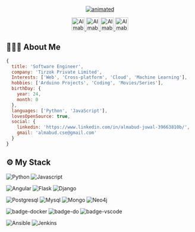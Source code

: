 <p align="center" height="100" width="100">
  <a href="https://github.com/almabud" target="_blank">
   <img src="https://i.imgur.com/yZkJJG4.gif" alt="animated" />
  </a>
</p>
<p align="center">
  <a href="mailto:almabud.cse@gmail.com" target="_blank">
  <img alt="Almabud's Gmail" width="35px" src="https://cdn.jsdelivr.net/npm/simple-icons@v3/icons/gmail.svg" />
  </a>
  <a href="https://www.linkedin.com/in/almabud-juwal-39663810b" target="_blank">
    <img alt="Almabud's Linkdein" width="35px" src="https://cdn.jsdelivr.net/npm/simple-icons@v3/icons/linkedin.svg" />
  </a>
  <a href="https://stackoverflow.com/users/7534671/almabud" target="_blank">
    <img alt="Almabud's StackOverflow" width="35px" src="https://cdn.jsdelivr.net/npm/simple-icons@3.1.0/icons/stackoverflow.svg" />
  </a>
  <a href="https://github.com/almabud" target="_blank">
    <img alt="Almabud's Github" width="35x" src="https://cdn.jsdelivr.net/npm/simple-icons@v3/icons/github.svg" />
  </a>
</p>
<!--<p align="center" height="100" width="100">
  <a href="https://gpvc.arturio.dev/almabud" align="center">![Profile views](https://gpvc.arturio.dev/almabud)</a>
</p>-->

## 👨🏻‍💻 About Me

```js
{
  title: 'Software Engineer',
  company: 'Tirzok Private Limited',
  Interests: ['Web', 'Cross-platform', 'Cloud', 'Machine Learning'],
  hobbies: ['Arduino Projects', 'Coding', 'Movies/Series'],
  birthDay: {
    year: 24,
    month: 0
  },
  languages: ['Python', 'JavaScript'],
  lovesOpenSource: true,
  social: {
    linkedin: 'https://www.linkedin.com/in/almabud-juwal-39663810b/',
    gmail: 'almabud.cse@gmail.com'
  }
}
```

## ⚙️ My Stack

![Python](https://img.shields.io/badge/code-python-f6c819?style=for-the-badge&logo=python&logoColor=white&labelColor=21223e)
![Javascript](https://img.shields.io/badge/code-javascript-f6c819?style=for-the-badge&logo=javascript&logoColor=white&labelColor=21223e)

![Angular](https://img.shields.io/badge/code-angular-f6c819?style=for-the-badge&logo=angular&logoColor=white&labelColor=21223e)
![Flask](https://img.shields.io/badge/framework-flask-f6c819?style=for-the-badge&logo=flask&logoColor=white&labelColor=21223e)
![Django](https://img.shields.io/badge/framework-django-f6c819?style=for-the-badge&logo=django&logoColor=white&labelColor=21223e)

![Postgresql](https://img.shields.io/badge/database-postgresql-f6c819?style=for-the-badge&logo=postgresql&logoColor=white&labelColor=21223e)
![Mysql](https://img.shields.io/badge/database-mysql-f6c819?style=for-the-badge&logo=mysql&logoColor=white&labelColor=21223e)
![Mongo](https://img.shields.io/badge/database-mongodb-f6c819?style=for-the-badge&logo=mongodb&logoColor=white&labelColor=21223e)
![Neo4j](https://img.shields.io/badge/database-neo4j-f6c819?style=for-the-badge&logo=neo4j&logoColor=white&labelColor=21223e)

![badge-docker](https://img.shields.io/badge/tools-docker-f6c819?style=for-the-badge&logo=docker&logoColor=white&labelColor=21223e)
![badge-do](https://img.shields.io/badge/cloud-digitalocean-f6c819?style=for-the-badge&logo=digitalocean&logoColor=white&labelColor=21223e)
![badge-vscode](https://img.shields.io/badge/editor-vscode-f6c819?style=for-the-badge&logo=visual-studio-code&logoColor=white&labelColor=21223e)

![Ansible](https://img.shields.io/badge/automation-ansible-f6c819?style=for-the-badge&logo=ansible&logoColor=white&labelColor=21223e)
![Jenkins](https://img.shields.io/badge/ci/cd-jenkins-f6c819?style=for-the-badge&logo=jenkins&logoColor=white&labelColor=21223e)
